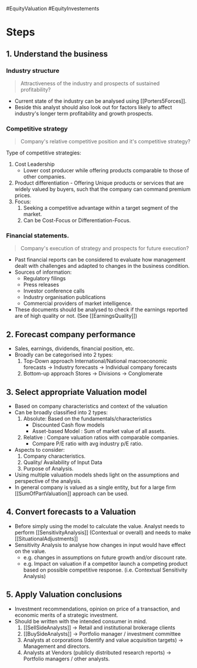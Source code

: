 #EquityValuation #EquityInvestements 

# Steps 
## 1. Understand the business 
### Industry structure 
> Attractiveness of the industry and prospects of sustained profitability? 

- Current state of the industry can be analysed using [[Porters5Forces]]. 
- Beside this analyst should also look out for factors likely to affect industry's longer term profitability and growth prospects. 

### Competitive strategy 
> Company's relative competitive position and it's competitive strategy?

Type of competitive strategies: 
1. Cost Leadership 
	- Lower cost producer while offering products comparable to those of other companies. 
2. Product differentiation
	   - Offering Unique products or services that are widely valued by buyers, such that the company can command premium prices. 
3. Focus: 
	1. Seeking a competitive advantage within a target segment of the market. 
	2. Can be Cost-Focus or Differentiation-Focus. 

### Financial statements. 
> Company's execution of strategy and prospects for future execution?

- Past financial reports can be considered to evaluate how management dealt with challenges and adapted to changes in the business condition. 
- Sources of information: 
	- Regulatory filings 
	- Press releases 
	- Investor conference calls 
	- Industry organisation publications 
	- Commercial providers of market intelligence. 
- These documents should be analysed to check if the earnings reported are of high quality or not. (See [[EarningsQuality]])

## 2. Forecast company performance 
- Sales, earnings, dividends, financial position, etc. 
- Broadly can be categorised into 2 types: 
	1. Top-Down approach
	   International/National macroeconomic forecasts 
	     -> Industry forecasts
	     -> Individual company forecasts
	2. Bottom-up approach 
	   Stores -> Divisions -> Conglomerate 
## 3. Select appropriate Valuation model 
- Based on company characteristics and context of the valuation 
- Can be broadly classified into 2 types: 
	1. Absolute: Based on the fundamentals/characteristics 
	   - Discounted Cash flow models 
	   - Asset-based Model : Sum of market value of all assets. 
	1. Relative : Compare valuation ratios with comparable companies. 
	   - Compare P/E ratio with avg industry p/E ratio. 
- Aspects to consider: 
	1. Company characteristics. 
	2. Quality/ Availability of Input Data 
	3. Purpose of Analysis. 
- Using multiple valuation models sheds light on the assumptions and perspective of the analysis. 
- In general company is valued as a single entity, but for a large firm [[SumOfPartValuation]] approach can be used. 
## 4. Convert forecasts to a Valuation  
- Before simply using the model to calculate the value. Analyst needs to perform [[SensitivityAnalysis]] (Contextual or overall) and needs to make [[SituationalAdjustments]]
- Sensitivity Analysis to analyse how changes in input would have effect on the value. 
	- e.g. changes in assumptions on future growth and/or discount rate. 
	- e.g. Impact on valuation if a competitor launch a competing product based on possible competitive response. (i.e. Contextual Sensitivity Analysis)

## 5. Apply Valuation conclusions 
- Investment recommendations, opinion on price of a transaction, and economic merits of a strategic investment. 
- Should be written with the intended consumer in mind. 
	1. [[SellSideAnalysts]] -> Retail and institutional brokerage clients 
	2. [[BuySideAnalysts]] -> Portfolio manager / investment committee 
	3. Analysts at corporations (Identify and value acquisition targets) -> Management and directors. 
	4. Analysts at Vendors (publicly distributed research reports) -> Portfolio managers / other analysts. 
